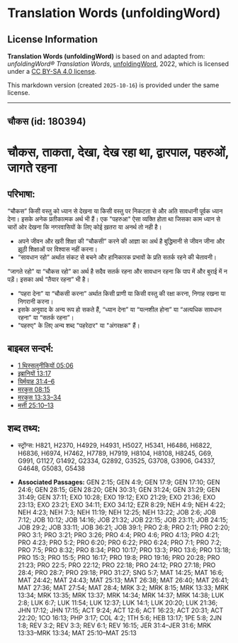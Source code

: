 # Translation Words (unfoldingWord)

## License Information

**Translation Words (unfoldingWord)** is based on and adapted from: _unfoldingWord® Translation Words_, [unfoldingWord](https://unfoldingword.org/utw), 2022, which is licensed under a [CC BY-SA 4.0 license](https://creativecommons.org/licenses/by-sa/4.0/legalcode.en).

This markdown version (created `2025-10-16`) is provided under the same license.



--------------------------------

## चौकस (id: 180394)

चौकस, ताकता, देखा, देख रहा था, द्वारपाल, पहरुओं, जागते रहना
===========================================================

परिभाषा:
--------

“चौकस” किसी वस्तु को ध्यान से देखना या किसी वस्तु पर निकटता से और अति सावधानी पूर्वक ध्यान देना। इसके अनेक प्रतीकात्मक अर्थ भी हैं। एक "पहरुआ" ऐसा व्यक्ति होता था जिसका काम ध्यान से चारों ओर देखना कि नगरवासियों के लिए कोई ख़तरा या अनर्थ तो नही है।

* अपने जीवन और खरी शिक्षा की “चौकसी” करने की आज्ञा का अर्थ है बुद्धिमानी से जीवन जीना और झूठी शिक्षाओं पर विश्वास नहीं करना।
* “सावधान रहो” अर्थात संकट से बचने और हानिकारक प्रभावों के प्रति सतर्क रहने की चेतावनी।

“जागते रहो” या “चौकस रहो” का अर्थ है सदैव सतर्क रहना और सावधान रहना कि पाप में और बुराई में न पड़ें। इसका अर्थ “तैयार रहना” भी है।

* “पहरा देना” या “चौकसी करना” अर्थात किसी प्राणी या किसी वस्तु की रक्षा करना, निगाह रखना या निगरानी करना।
* इसके अनुवाद के अन्य रूप हो सकते हैं, “ध्यान देना” या “यत्नशील होना” या “अत्यधिक सावधान रहना” या “सतर्क रहना”।
* "पहरुए" के लिए अन्य शब्द "पहरेदार" या "अंगरक्षक" हैं।

बाइबल सन्दर्भ:
--------------

* [1 थिस्सलुनीकियों 05:06](https://ref.ly/1Thess0:0)
* [इब्रानियों 13:17](https://ref.ly/Heb13:17)
* [यिर्मयाह 31:4–6](https://ref.ly/Jer31:4-Jer31:6)
* [मरकुस 08:15](https://ref.ly/Mark8:15)
* [मरकुस 13:33–34](https://ref.ly/Mark13:33-Mark13:34)
* [मत्ती 25:10–13](https://ref.ly/Matt25:10-Matt25:13)

शब्द तथ्य:
----------

* स्ट्रोंग्स: H821, H2370, H4929, H4931, H5027, H5341, H6486, H6822, H6836, H6974, H7462, H7789, H7919, H8104, H8108, H8245, G69, G991, G1127, G1492, G2334, G2892, G3525, G3708, G3906, G4337, G4648, G5083, G5438

* **Associated Passages:** GEN 2:15; GEN 4:9; GEN 17:9; GEN 17:10; GEN 24:6; GEN 28:15; GEN 28:20; GEN 30:31; GEN 31:24; GEN 31:29; GEN 31:49; GEN 37:11; EXO 10:28; EXO 19:12; EXO 21:29; EXO 21:36; EXO 23:13; EXO 23:21; EXO 34:11; EXO 34:12; EZR 8:29; NEH 4:9; NEH 4:22; NEH 4:23; NEH 7:3; NEH 11:19; NEH 12:25; NEH 13:22; JOB 2:6; JOB 7:12; JOB 10:12; JOB 14:16; JOB 21:32; JOB 22:15; JOB 23:11; JOB 24:15; JOB 29:2; JOB 33:11; JOB 36:21; JOB 39:1; PRO 2:8; PRO 2:11; PRO 2:20; PRO 3:1; PRO 3:21; PRO 3:26; PRO 4:4; PRO 4:6; PRO 4:13; PRO 4:21; PRO 4:23; PRO 5:2; PRO 6:20; PRO 6:22; PRO 6:24; PRO 7:1; PRO 7:2; PRO 7:5; PRO 8:32; PRO 8:34; PRO 10:17; PRO 13:3; PRO 13:6; PRO 13:18; PRO 15:3; PRO 15:5; PRO 16:17; PRO 19:8; PRO 19:16; PRO 20:28; PRO 21:23; PRO 22:5; PRO 22:12; PRO 22:18; PRO 24:12; PRO 27:18; PRO 28:4; PRO 28:7; PRO 29:18; PRO 31:27; SNG 5:7; MAT 14:25; MAT 16:6; MAT 24:42; MAT 24:43; MAT 25:13; MAT 26:38; MAT 26:40; MAT 26:41; MAT 27:36; MAT 27:54; MAT 28:4; MRK 3:2; MRK 8:15; MRK 13:33; MRK 13:34; MRK 13:35; MRK 13:37; MRK 14:34; MRK 14:37; MRK 14:38; LUK 2:8; LUK 6:7; LUK 11:54; LUK 12:37; LUK 14:1; LUK 20:20; LUK 21:36; JHN 17:12; JHN 17:15; ACT 9:24; ACT 12:6; ACT 16:23; ACT 20:31; ACT 22:20; 1CO 16:13; PHP 3:17; COL 4:2; 1TH 5:6; HEB 13:17; 1PE 5:8; 2JN 1:8; REV 3:2; REV 3:3; REV 6:1; REV 16:15; JER 31:4–JER 31:6; MRK 13:33–MRK 13:34; MAT 25:10–MAT 25:13


